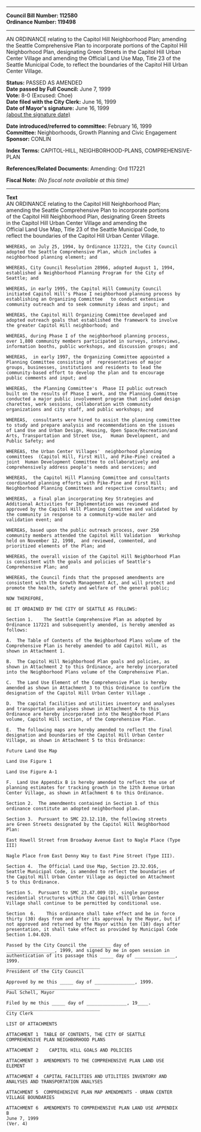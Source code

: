 * * * * *  
  
**Council Bill Number: [](#h0)[](#h2)112580**   
**Ordinance Number: 119498**  
  
* * * * *  
  
AN ORDINANCE relating to the Capitol Hill Neighborhood Plan; amending the Seattle Comprehensive Plan to incorporate portions of the Capitol Hill Neighborhood Plan, designating Green Streets in the Capitol Hill Urban Center Village and amending the Official Land Use Map, Title 23 of the Seattle Municipal Code, to reflect the boundaries of the Capitol Hill Urban Center Village.  
  
**Status:** PASSED AS AMENDED   
**Date passed by Full Council:** June 7, 1999   
**Vote:** 8-0 (Excused: Choe)   
**Date filed with the City Clerk:** June 16, 1999   
**Date of Mayor's signature:** June 16, 1999   
[(about the signature date)](/~public/approvaldate.htm)   
  
  
**Date introduced/referred to committee:** February 16, 1999   
**Committee:** Neighborhoods, Growth Planning and Civic Engagement   
**Sponsor:** CONLIN   
  
**Index Terms:** CAPITOL-HILL, NEIGHBORHOOD-PLANS, COMPREHENSIVE-PLAN  
  
**References/Related Documents:** Amending: Ord 117221  
  
**Fiscal Note:** *(No fiscal note available at this time)*  
  
* * * * *  
  
**Text**  
    AN ORDINANCE relating to the Capitol Hill Neighborhood Plan;  
    amending the Seattle Comprehensive Plan to incorporate portions  
    of the Capitol Hill Neighborhood Plan, designating Green Streets  
    in the Capitol Hill Urban Center Village and amending the  
    Official Land Use Map, Title 23 of the Seattle Municipal Code, to  
    reflect the boundaries of the Capitol Hill Urban Center Village.  
  
    WHEREAS, on July 25, 1994, by Ordinance 117221, the City Council  
    adopted the Seattle Comprehensive Plan, which includes a  
    neighborhood planning element; and  
  
    WHEREAS, City Council Resolution 28966, adopted August 1, 1994,  
    established a Neighborhood Planning Program for the City of  
    Seattle; and  
  
    WHEREAS, in early 1995, the Capitol Hill Community Council  
    initiated Capitol Hill's Phase I neighborhood planning process by  
    establishing an Organizing Committee   to conduct extensive  
    community outreach and to seek community ideas and input; and  
  
    WHEREAS, the Capitol Hill Organizing Committee developed and  
    adopted outreach goals that established the framework to involve  
    the greater Capitol Hill neighborhood; and  
  
    WHEREAS, during Phase I of the neighborhood planning process,  
    over 1,800 community members participated in surveys, interviews,  
    information booths, public workshops, and discussion groups; and  
  
    WHEREAS,  in early 1997, the Organizing Committee appointed a  
    Planning Committee consisting of  representatives of major  
    groups, businesses, institutions and residents to lead the  
    community-based effort to develop the plan and to encourage  
    public comments and input; and  
  
    WHEREAS,  the Planning Committee's  Phase II public outreach  
    built on the results of Phase I work, and the Planning Committee  
    conducted a major public involvement program that included design  
    charettes, work sessions, collaboration with community  
    organizations and city staff, and public workshops; and  
  
    WHEREAS,  consultants were hired to assist the planning committee  
    to study and prepare analysis and recommendations on the issues  
    of Land Use and Urban Design, Housing, Open Space/Recreation/and  
    Arts, Transportation and Street Use,   Human Development, and  
    Public Safety; and  
  
    WHEREAS, the Urban Center Villages'  neighborhood planning  
    committees  (Capitol Hill, First Hill, and Pike-Pine) created a  
    joint  Human Development Committee to collaboratively and  
    comprehensively address people's needs and services; and  
  
    WHEREAS,  the Capitol Hill Planning Committee and consultants  
    coordinated planning efforts with Pike-Pine and First Hill  
    Neighborhood Planning Committees and respective consultants; and  
  
    WHEREAS,  a final plan incorporating Key Strategies and  
    Additional Activities for Implementation was reviewed and  
    approved by the Capitol Hill Planning Committee and validated by  
    the community in response to a community-wide mailer and  
    validation event; and  
  
    WHEREAS, based upon the public outreach process, over 250  
    community members attended the Capitol Hill Validation   Workshop  
    held on November 12, 1998,  and reviewed, commented, and  
    prioritized elements of the Plan; and  
  
    WHEREAS, the overall vision of the Capitol Hill Neighborhood Plan  
    is consistent with the goals and policies of Seattle's  
    Comprehensive Plan; and  
  
    WHEREAS, the Council finds that the proposed amendments are  
    consistent with the Growth Management Act, and will protect and  
    promote the health, safety and welfare of the general public;  
  
    NOW THEREFORE,  
  
    BE IT ORDAINED BY THE CITY OF SEATTLE AS FOLLOWS:  
  
    Section 1.    The Seattle Comprehensive Plan as adopted by  
    Ordinance 117221 and subsequently amended, is hereby amended as  
    follows:  
  
    A.  The Table of Contents of the Neighborhood Plans volume of the  
    Comprehensive Plan is hereby amended to add Capitol Hill, as  
    shown in Attachment 1.  
  
    B.  The Capitol Hill Neighborhood Plan goals and policies, as  
    shown in Attachment 2 to this Ordinance, are hereby incorporated  
    into the Neighborhood Plans volume of the Comprehensive Plan.  
  
    C.  The Land Use Element of the Comprehensive Plan is hereby  
    amended as shown in Attachment 3 to this Ordinance to confirm the  
    designation of the Capitol Hill Urban Center Village .  
  
    D.  The capital facilities and utilities inventory and analyses  
    and transportation analyses shown in Attachment 4 to this  
    Ordinance are hereby incorporated into the Neighborhood Plans  
    volume, Capitol Hill section, of the Comprehensive Plan.  
  
    E.  The following maps are hereby amended to reflect the final  
    designation and boundaries of the Capitol Hill Urban Center  
    Village, as shown in Attachment 5 to this Ordinance:  
  
    Future Land Use Map  
  
    Land Use Figure 1  
  
    Land Use Figure A-1  
  
    F.  Land Use Appendix B is hereby amended to reflect the use of  
    planning estimates for tracking growth in the 12th Avenue Urban  
    Center Village, as shown in Attachment 6 to this Ordinance.  
  
    Section 2.  The amendments contained in Section 1 of this  
    ordinance constitute an adopted neighborhood plan.  
  
    Section 3.  Pursuant to SMC 23.12.110, the following streets  
    are Green Streets designated by the Capitol Hill Neighborhood  
    Plan:  
  
    East Howell Street from Broadway Avenue East to Nagle Place (Type  
    III)  
  
    Nagle Place from East Denny Way to East Pine Street (Type III).  
  
    Section 4.  The Official Land Use Map, Section 23.32.016,  
    Seattle Municipal Code, is amended to reflect the boundaries of  
    the Capitol Hill Urban Center Village as depicted on Attachment  
    5 to this Ordinance.  
  
    Section 5.  Pursuant to SMC 23.47.009 (D), single purpose  
    residential structures within the Capitol Hill Urban Center  
    Village shall continue to be permitted by conditional use.  
  
    Section  6.    This ordinance shall take effect and be in force  
    thirty (30) days from and after its approval by the Mayor, but if  
    not approved and returned by the Mayor within ten (10) days after  
    presentation, it shall take effect as provided by Municipal Code  
    Section 1.04.020.  
  
    Passed by the City Council the ________ day of  
    __________________, 1999, and signed by me in open session in  
    authentication of its passage this _____ day of _______________,  
    1999.  
    ___________________________________  
    President of the City Council  
  
    Approved by me this _____ day of _______________, 1999.  
    ___________________________________  
    Paul Schell, Mayor  
  
    Filed by me this _____ day of _______________, 19____.  
    ___________________________________  
    City Clerk  
  
    LIST OF ATTACHMENTS  
  
    ATTACHMENT 1  TABLE OF CONTENTS, THE CITY OF SEATTLE  
    COMPREHENSIVE PLAN NEIGHBORHOOD PLANS  
  
    ATTACHMENT 2    CAPITOL HILL GOALS AND POLICIES  
  
    ATTACHMENT 3  AMENDMENTS TO THE COMPREHENSIVE PLAN LAND USE  
    ELEMENT  
  
    ATTACHMENT 4  CAPITAL FACILITIES AND UTILITIES INVENTORY AND  
    ANALYSES AND TRANSPORTATION ANALYSES  
  
    ATTACHMENT 5  COMPREHENSIVE PLAN MAP AMENDMENTS - URBAN CENTER  
    VILLAGE BOUNDARIES  
  
    ATTACHMENT 6  AMENDMENTS TO COMPREHENSIVE PLAN LAND USE APPENDIX  
    B  
    June 7, 1999  
    (Ver. 4)  
